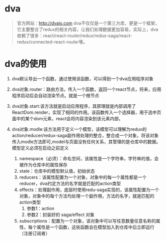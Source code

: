 # dva

> 官方网站：http://dvajs.com
> dva不仅仅是一个第三方库，更是一个框架，它主要整合了redux的相关内容，让我们处理数据更加容易，实际上，dva依赖了很多：react/react-router/redux/redux-saga/react-redux/connected-react-router等。

# dva的使用

1. dva默认导出一个函数，通过使用该函数，可以得到一个dva应用程序对象


2. dva对象.router：路由方法，传入一个函数，返回一个react节点，将来，应用程序启动后会自动渲染节点。就是一个根节点

3. dva对象.start:该方法就是启动应用程序，其原理就是内部调用了ReactDom.render，实现了相同的作用。该函数传入一个选择器，用于选中页面中的某个dom元素，react会将内容渲染到该元素内部。

4. dva对象.modle:该方法用于定义一个模型，该模型可以理解为redux的action/reducer/redux-saga副作用处理的整合，整合成一个对象，将该对象传入modle方法即可,model与页面没有任何关系，其管理的是仓库中的数据。模型定义必须在启动之前定义
   1. namespace（必须）：命名空间，该属性是一个字符串，字符串的值，会被作为仓库中的属性保存
   2. state：仓库中的模型默认值，初始状态
   3. reducers：该属性配置为一个对象，对象中的每一个属性都是一个reducer，dva约定方法的名字就是匹配的action类型
   4. effects：处理副作用，底层时使用redu-saga实现的，该属性配置为一个对象，对象中的每个方法均处理一个副作用，方法的名字，就是匹配的action类型
      1. 参数1：action
      2. 参数2：封装好的 saga/effect 对象
   5. subscriptions：配置为一个对象，该对象中可以写任意数量任意名称的属性，每个属性是一个函数，这些函数会在模型加入到仓库中后立即运行（注册订阅者）